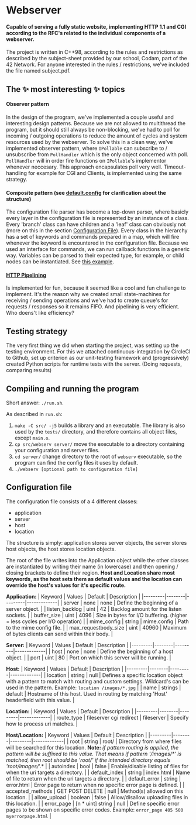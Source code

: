 # Webserver

#### Capable of serving a fully static website, implementing HTTP 1.1 and CGI according to the RFC's related to the individual components of a webserver.

The project is written in C++98, according to the rules and restrictions as described by the subject-sheet provided by our school, Codam, part of the 42 Network. For anyone interested in the rules / restrictions, we've included the file named subject.pdf.

## The ✨ most interesting ✨ topics
#### Observer pattern
In the design of the program, we've implemented a couple useful and interesting design patterns. Because we are not allowed to multithread the program, but it should still always be non-blocking, we've had to poll for incoming / outgoing operations to reduce the amount of cycles and system resources used by the webserver. To solve this in a clean way, we've implemented observer pattern, where ```IPollable``` can subscribe to / unsubscribe from ```PollHandler``` which is the only object concerned with poll. ```PollHandler``` will in order fire functions on ```IPollable```'s implementor whenever neccesary. This approach encapsulates poll very well. Timeout-handling for example for CGI and Clients, is implemented using the same strategy.

#### Composite pattern (see [default.config](https://github.com/Ryno95/webserv/blob/main/server/config/default.config) for clarification about the structure)
The configuration file parser has become a top-down parser, where basicly every layer in the configuration file is represented by an instance of a class. Every 'branch' class can have children and a 'leaf' class can obviously not (more on this in the section [Configuration File](#configuration-file)). Every class in the hierarchy has a set of keywords and commands prepared in a map, which will fire whenever the keyword is encountered in the configuration file. Because we used an interface for commands, we can run callback functions in a generic way. Variables can be parsed to their expected type, for example, or child nodes can be instantiated. See [this example](https://github.com/Ryno95/webserv/blob/main/src/srcs/config/HostConfigParser.cpp).

#### [HTTP Pipelining](https://en.wikipedia.org/wiki/HTTP_pipelining)
Is implemented for fun, because it seemed like a cool and fun challenge to implement. It's the reason why we created small state-machines for receiving / sending operations and we've had to create queue's for requests / responses so it remains FIFO. And pipelining is very efficient. Who doens't like efficiency?

## Testing strategy
The very first thing we did when starting the project, was setting up the testing environment. For this we attached continuous-integration by CircleCI to Github, set up criterion as our unit-testing framework and (progressively) created Python scripts for runtime tests with the server. (Doing requests, comparing results)

## Compiling and running the program
Short answer: ```./run.sh```.

As described in ```run.sh```:
1. ```make -C src/ -j5``` builds a library and an executable. The library is also used by the ```tests/``` directory, and therefore contains all object files, except ```main.o```.
2. ```cp src/webserv server/``` move the executable to a directory containing your configuration and server files.
3. ```cd server/``` change directory to the root of ```webserv``` executable, so the program can find the config files it uses by default.
4. ```./webserv [optional path to configuration file]```

## Configuration file
The configuration file consists of a 4 different classes:
* application
* server
* host
* location

The structure is simply: application stores server objects, the server stores host objects, the host stores location objects.

The root of the file writes into the Application object while the other classes are instantiated by writing their name (in lowercase)
and then opening / closing brackets to define their region.
**Host and Location share most keywords, as the host sets them as default values and the location can override the host's values for it's specific route.**

**Application:**
| Keyword | Values | Default | Description |
|---------|--------|---------|-------------|
| server		| none | none | Define the beginning of a server object. |
| listen_backlog	| uint | 42 | Backlog amount for the listen sockets. |
| buffer_size		| uint | 4096 | Size in bytes for I/O buffering. (higher = less cycles per I/O operation) |
| mime_config		| string | mime.config | Path to the mime config file. |
| max_requestbody_size	| uint | 40960 | Maximum of bytes clients can send within their body. |

**Server:**
| Keyword | Values | Default | Description |
|---------|--------|---------|-------------|
| host			| none | none | Define the beginning of a host object. |
| port			| uint | 80   | Port on which this server will be running. |

**Host:**
| Keyword | Values | Default | Description |
|---------|--------|---------|-------------|
| location		| string | null   | Defines a specific location object with a pattern to match with routing and custom settings. Wildcard's can be used in the pattern. Example: ```location /images/*.jpg``` |
| name			| strings | default | Hostname of this host. Used in routing by matching 'Host' headerfield with this value. |

**Location:**
| Keyword | Values | Default | Description |
|---------|--------|---------|-------------|
| route_type | fileserver cgi redirect | fileserver | Specify how to process uri matches. |

**Host/Location:**
| Keyword | Values | Default | Description |
|---------|--------|---------|-------------|
| root			| string | root/   | Directory from where files will be searched for this location. **Note:** *if pattern routing is applied, the pattern will be suffixed to this value. That means if pattern '/images/\*' is matched, then root should be 'root/' if the intended directory equals 'root/images/*'.*  |
| autoindex		| bool | false | Enable/disable listing of files for when the uri targets a directory. |
| default_index		| string | index.html   | Name of file to return when the uri targets a directory. |
| default_error		| string | error.html   | Error page to return when no specific error page is defined. |
| accepted_methods	| GET POST DELETE | null   | Method(s) allowed on this location. |
| allow_upload		| boolean | false   | Allow/disallow uploading files in this location. |
| error_page		| [n * uint] string | null | Define specific error pages to be shown on specific error codes. Example: ```error_page 405 500 myerrorpage.html``` |

